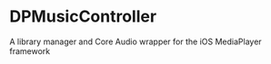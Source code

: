 DPMusicController
=================

A library manager and Core Audio wrapper for the iOS MediaPlayer framework